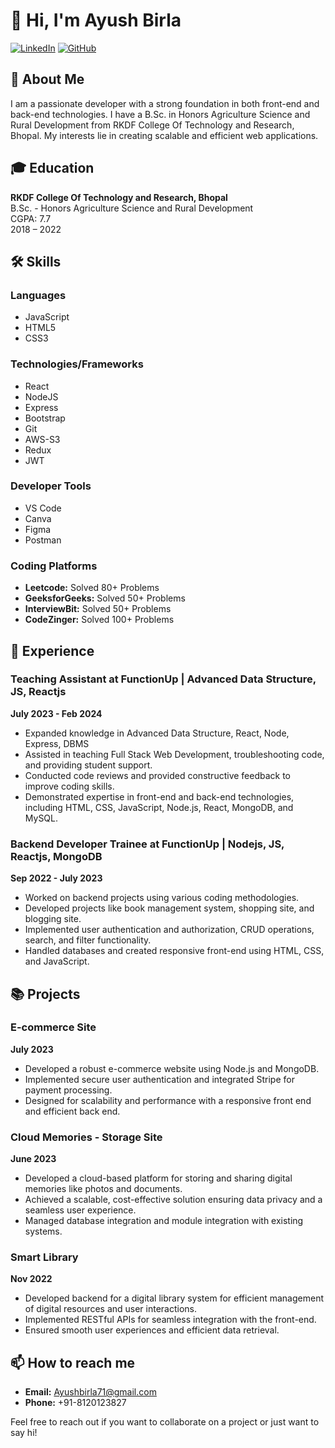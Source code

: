 # 👋 Hi, I'm Ayush Birla

[![LinkedIn](https://img.shields.io/badge/LinkedIn-blue?style=flat-square&logo=linkedin&labelColor=blue&link=https://www.linkedin.com/in/ayushbirla)](https://www.linkedin.com/in/ayushbirla)
[![GitHub](https://img.shields.io/badge/GitHub-black?style=flat-square&logo=github&labelColor=black&link=https://github.com/ayushbirla)](https://github.com/ayushbirla)

## 🚀 About Me

I am a passionate developer with a strong foundation in both front-end and back-end technologies. I have a B.Sc. in Honors Agriculture Science and Rural Development from RKDF College Of Technology and Research, Bhopal. My interests lie in creating scalable and efficient web applications.

## 🎓 Education

**RKDF College Of Technology and Research, Bhopal**  
B.Sc. - Honors Agriculture Science and Rural Development  
CGPA: 7.7  
2018 – 2022

## 🛠️ Skills

### Languages
- JavaScript
- HTML5
- CSS3

### Technologies/Frameworks
- React
- NodeJS
- Express
- Bootstrap
- Git
- AWS-S3
- Redux
- JWT

### Developer Tools
- VS Code
- Canva
- Figma
- Postman

### Coding Platforms
- **Leetcode:** Solved 80+ Problems
- **GeeksforGeeks:** Solved 50+ Problems
- **InterviewBit:** Solved 50+ Problems
- **CodeZinger:** Solved 100+ Problems

## 💼 Experience

### Teaching Assistant at FunctionUp | Advanced Data Structure, JS, Reactjs
**July 2023 - Feb 2024**
- Expanded knowledge in Advanced Data Structure, React, Node, Express, DBMS
- Assisted in teaching Full Stack Web Development, troubleshooting code, and providing student support.
- Conducted code reviews and provided constructive feedback to improve coding skills.
- Demonstrated expertise in front-end and back-end technologies, including HTML, CSS, JavaScript, Node.js, React, MongoDB, and MySQL.

### Backend Developer Trainee at FunctionUp | Nodejs, JS, Reactjs, MongoDB
**Sep 2022 - July 2023**
- Worked on backend projects using various coding methodologies.
- Developed projects like book management system, shopping site, and blogging site.
- Implemented user authentication and authorization, CRUD operations, search, and filter functionality.
- Handled databases and created responsive front-end using HTML, CSS, and JavaScript.

## 📚 Projects

### E-commerce Site
**July 2023**
- Developed a robust e-commerce website using Node.js and MongoDB.
- Implemented secure user authentication and integrated Stripe for payment processing.
- Designed for scalability and performance with a responsive front end and efficient back end.

### Cloud Memories - Storage Site
**June 2023**
- Developed a cloud-based platform for storing and sharing digital memories like photos and documents.
- Achieved a scalable, cost-effective solution ensuring data privacy and a seamless user experience.
- Managed database integration and module integration with existing systems.

### Smart Library
**Nov 2022**
- Developed backend for a digital library system for efficient management of digital resources and user interactions.
- Implemented RESTful APIs for seamless integration with the front-end.
- Ensured smooth user experiences and efficient data retrieval.

## 📫 How to reach me
- **Email:** Ayushbirla71@gmail.com
- **Phone:** +91-8120123827

Feel free to reach out if you want to collaborate on a project or just want to say hi!
